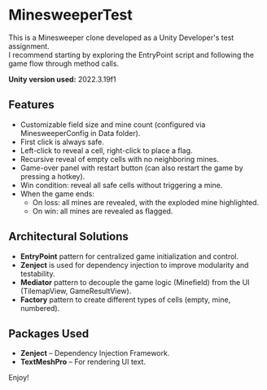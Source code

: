 # MinesweeperTest

This is a Minesweeper clone developed as a Unity Developer's test assignment.  
I recommend starting by exploring the EntryPoint script and following the game flow through method calls.

**Unity version used:** 2022.3.19f1   

## Features

- Customizable field size and mine count (configured via MinesweeperConfig in Data folder).
- First click is always safe.
- Left-click to reveal a cell, right-click to place a flag.
- Recursive reveal of empty cells with no neighboring mines.
- Game-over panel with restart button (can also restart the game by pressing a hotkey).
- Win condition: reveal all safe cells without triggering a mine.
- When the game ends:
  - On loss: all mines are revealed, with the exploded mine highlighted.
  - On win: all mines are revealed as flagged.

## Architectural Solutions

- **EntryPoint** pattern for centralized game initialization and control.
- **Zenject** is used for dependency injection to improve modularity and testability.
- **Mediator** pattern to decouple the game logic (Minefield) from the UI (TilemapView, GameResultView).
- **Factory** pattern to create different types of cells (empty, mine, numbered).
  
## Packages Used

- **Zenject** – Dependency Injection Framework.  
- **TextMeshPro** – For rendering UI text.

Enjoy!

